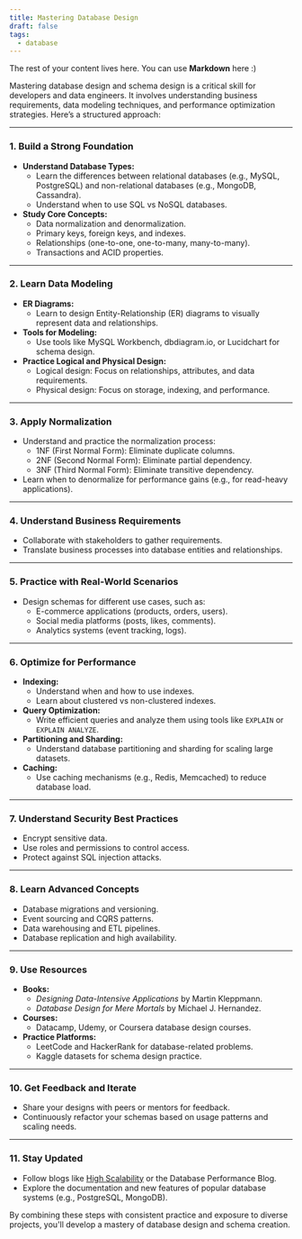 ```yaml
---
title: Mastering Database Design
draft: false
tags:
  - database
---
```

 
The rest of your content lives here. You can use **Markdown** here :)

Mastering database design and schema design is a critical skill for developers and data engineers. It involves understanding business requirements, data modeling techniques, and performance optimization strategies. Here’s a structured approach:

---

### **1. Build a Strong Foundation**

- **Understand Database Types:**
    - Learn the differences between relational databases (e.g., MySQL, PostgreSQL) and non-relational databases (e.g., MongoDB, Cassandra).
    - Understand when to use SQL vs NoSQL databases.
- **Study Core Concepts:**
    - Data normalization and denormalization.
    - Primary keys, foreign keys, and indexes.
    - Relationships (one-to-one, one-to-many, many-to-many).
    - Transactions and ACID properties.

---

### **2. Learn Data Modeling**

- **ER Diagrams:**
    - Learn to design Entity-Relationship (ER) diagrams to visually represent data and relationships.
- **Tools for Modeling:**
    - Use tools like MySQL Workbench, dbdiagram.io, or Lucidchart for schema design.
- **Practice Logical and Physical Design:**
    - Logical design: Focus on relationships, attributes, and data requirements.
    - Physical design: Focus on storage, indexing, and performance.

---

### **3. Apply Normalization**

- Understand and practice the normalization process:
    - 1NF (First Normal Form): Eliminate duplicate columns.
    - 2NF (Second Normal Form): Eliminate partial dependency.
    - 3NF (Third Normal Form): Eliminate transitive dependency.
- Learn when to denormalize for performance gains (e.g., for read-heavy applications).

---

### **4. Understand Business Requirements**

- Collaborate with stakeholders to gather requirements.
- Translate business processes into database entities and relationships.

---

### **5. Practice with Real-World Scenarios**

- Design schemas for different use cases, such as:
    - E-commerce applications (products, orders, users).
    - Social media platforms (posts, likes, comments).
    - Analytics systems (event tracking, logs).

---

### **6. Optimize for Performance**

- **Indexing:**
    - Understand when and how to use indexes.
    - Learn about clustered vs non-clustered indexes.
- **Query Optimization:**
    - Write efficient queries and analyze them using tools like `EXPLAIN` or `EXPLAIN ANALYZE`.
- **Partitioning and Sharding:**
    - Understand database partitioning and sharding for scaling large datasets.
- **Caching:**
    - Use caching mechanisms (e.g., Redis, Memcached) to reduce database load.

---

### **7. Understand Security Best Practices**

- Encrypt sensitive data.
- Use roles and permissions to control access.
- Protect against SQL injection attacks.

---

### **8. Learn Advanced Concepts**

- Database migrations and versioning.
- Event sourcing and CQRS patterns.
- Data warehousing and ETL pipelines.
- Database replication and high availability.

---

### **9. Use Resources**

- **Books:**
    - *Designing Data-Intensive Applications* by Martin Kleppmann.
    - *Database Design for Mere Mortals* by Michael J. Hernandez.
- **Courses:**
    - Datacamp, Udemy, or Coursera database design courses.
- **Practice Platforms:**
    - LeetCode and HackerRank for database-related problems.
    - Kaggle datasets for schema design practice.

---

### **10. Get Feedback and Iterate**

- Share your designs with peers or mentors for feedback.
- Continuously refactor your schemas based on usage patterns and scaling needs.

---

### **11. Stay Updated**

- Follow blogs like [High Scalability](http://highscalability.com/) or the Database Performance Blog.
- Explore the documentation and new features of popular database systems (e.g., PostgreSQL, MongoDB).

By combining these steps with consistent practice and exposure to diverse projects, you'll develop a mastery of database design and schema creation.